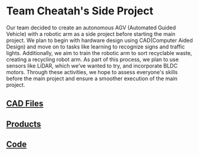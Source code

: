 # Team Cheatah's Side Project

Our team decided to create an autonomous AGV (Automated Guided Vehicle) with a robotic arm as a side project before starting the main project. 
We plan to begin with hardware design using CAD(Computer Aided Design) and move on to tasks like learning to recognize signs and traffic lights. Additionally, we aim to train the robotic arm to sort recyclable waste, creating a recycling robot arm. 
As part of this process, we plan to use sensors like LiDAR, which we’ve wanted to try, and incorporate BLDC motors. Through these activities, we hope to assess everyone's skills before the main project and ensure a smoother execution of the main project.

## [CAD Files](https://github.com/KimMinwoo1214/side_project/tree/main/CAD)

## [Products](https://github.com/KimMinwoo1214/side_project/tree/main/물품)

## [Code](https://github.com/KimMinwoo1214/side_project/tree/main/CODE)
